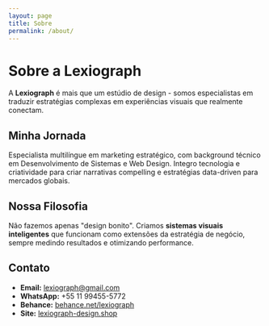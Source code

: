 ```yaml
---
layout: page
title: Sobre
permalink: /about/
---
```


# Sobre a Lexiograph

A **Lexiograph** é mais que um estúdio de design - somos especialistas em traduzir estratégias complexas em experiências visuais que realmente conectam.

## Minha Jornada

Especialista multilíngue em marketing estratégico, com background técnico em Desenvolvimento de Sistemas e Web Design. Integro tecnologia e criatividade para criar narrativas compelling e estratégias data-driven para mercados globais.

## Nossa Filosofia

Não fazemos apenas "design bonito". Criamos **sistemas visuais inteligentes** que funcionam como extensões da estratégia de negócio, sempre medindo resultados e otimizando performance.

## Contato

- **Email:** lexiograph@gmail.com
- **WhatsApp:** +55 11 99455-5772
- **Behance:** [behance.net/lexiograph](https://www.behance.net/lexiograph/)
- **Site:** [lexiograph-design.shop](https://lexiograph-design.shop/)

